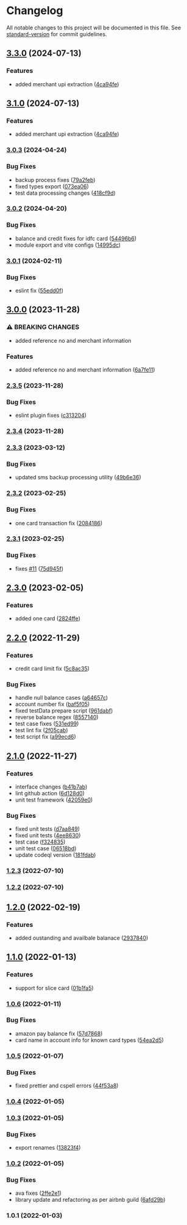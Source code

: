 # Changelog

All notable changes to this project will be documented in this file. See [standard-version](https://github.com/conventional-changelog/standard-version) for commit guidelines.

## [3.3.0](https://github.com/saurabhgupta050890/transaction-sms-parser/compare/v3.0.3...v3.3.0) (2024-07-13)


### Features

* added merchant upi extraction ([4ca94fe](https://github.com/saurabhgupta050890/transaction-sms-parser/commit/4ca94fe378cd51fc780273ce82bb12eb5399ccf7))

## [3.1.0](https://github.com/saurabhgupta050890/transaction-sms-parser/compare/v3.0.3...v3.1.0) (2024-07-13)


### Features

* added merchant upi extraction ([4ca94fe](https://github.com/saurabhgupta050890/transaction-sms-parser/commit/4ca94fe378cd51fc780273ce82bb12eb5399ccf7))

### [3.0.3](https://github.com/saurabhgupta050890/transaction-sms-parser/compare/v3.0.2...v3.0.3) (2024-04-24)


### Bug Fixes

* backup process fixes ([79a2feb](https://github.com/saurabhgupta050890/transaction-sms-parser/commit/79a2feb2b5aa0733cf65615bfd695b358b11bb8c))
* fixed types export ([073ea06](https://github.com/saurabhgupta050890/transaction-sms-parser/commit/073ea06d61dfb1b8b0ecaab1f7209f3b4efe7ae4))
* test data processing changes ([418cf9d](https://github.com/saurabhgupta050890/transaction-sms-parser/commit/418cf9dddb16a45c3d5af6b8ff23408651cc1e79))

### [3.0.2](https://github.com/saurabhgupta050890/transaction-sms-parser/compare/v3.0.1...v3.0.2) (2024-04-20)


### Bug Fixes

* balance and credit fixes for idfc card ([54496b6](https://github.com/saurabhgupta050890/transaction-sms-parser/commit/54496b65211789f9c54afa91c7c5601823db83ca))
* module export and vite configs ([14995dc](https://github.com/saurabhgupta050890/transaction-sms-parser/commit/14995dc94c7d9b248efaa03b8a8f85bb9109604c))

### [3.0.1](https://github.com/saurabhgupta050890/transaction-sms-parser/compare/v3.0.0...v3.0.1) (2024-02-11)


### Bug Fixes

* eslint fix ([55edd0f](https://github.com/saurabhgupta050890/transaction-sms-parser/commit/55edd0f33ddf88f84c65bfa99bf136272f95bb25))

## [3.0.0](https://github.com/saurabhgupta050890/transaction-sms-parser/compare/v2.3.5...v3.0.0) (2023-11-28)


### ⚠ BREAKING CHANGES

* added reference no and merchant information

### Features

* added reference no and merchant information ([6a7fe11](https://github.com/saurabhgupta050890/transaction-sms-parser/commit/6a7fe11fba78f6ad314679878a3044786868fd21))

### [2.3.5](https://github.com/saurabhgupta050890/transaction-sms-parser/compare/v2.3.4...v2.3.5) (2023-11-28)


### Bug Fixes

* eslint plugin fixes ([c313204](https://github.com/saurabhgupta050890/transaction-sms-parser/commit/c313204f7ba2888ccfef4d6c23abf32cc31c6e5e))

### [2.3.4](https://github.com/saurabhgupta050890/transaction-sms-parser/compare/v3.1.0...v2.3.4) (2023-11-28)

### [2.3.3](https://github.com/saurabhgupta050890/transaction-sms-parser/compare/v2.3.2...v2.3.3) (2023-03-12)


### Bug Fixes

* updated sms backup processing utility ([49b6e36](https://github.com/saurabhgupta050890/transaction-sms-parser/commit/49b6e363a52f68a6e303e6df74e2f655ecf58262))

### [2.3.2](https://github.com/saurabhgupta050890/transaction-sms-parser/compare/v2.3.1...v2.3.2) (2023-02-25)


### Bug Fixes

* one card transaction fix ([2084186](https://github.com/saurabhgupta050890/transaction-sms-parser/commit/208418677d622dc46207358c1152cc11b445b349))

### [2.3.1](https://github.com/saurabhgupta050890/transaction-sms-parser/compare/v2.3.0...v2.3.1) (2023-02-25)


### Bug Fixes

* fixes [#11](https://github.com/saurabhgupta050890/transaction-sms-parser/issues/11) ([75d945f](https://github.com/saurabhgupta050890/transaction-sms-parser/commit/75d945fa4d3374294a13da525a8896626479a185))

## [2.3.0](https://github.com/saurabhgupta050890/transaction-sms-parser/compare/v2.2.0...v2.3.0) (2023-02-05)


### Features

* added one card ([2824ffe](https://github.com/saurabhgupta050890/transaction-sms-parser/commit/2824ffe6d074083f3978229e6e2b9fa779503559))

## [2.2.0](https://github.com/saurabhgupta050890/transaction-sms-parser/compare/v2.1.0...v2.2.0) (2022-11-29)


### Features

* credit card limit fix ([5c8ac35](https://github.com/saurabhgupta050890/transaction-sms-parser/commit/5c8ac3582d0373c24b8330865a996c90913635b0))


### Bug Fixes

*  handle null balance cases ([a64657c](https://github.com/saurabhgupta050890/transaction-sms-parser/commit/a64657c85ac4c0a261fa2aff3e28482b6ef29420))
* account number fix ([baf5f05](https://github.com/saurabhgupta050890/transaction-sms-parser/commit/baf5f054cd882540d45b61e92b145d96d4d018b6))
* fixed testData prepare script ([961dabf](https://github.com/saurabhgupta050890/transaction-sms-parser/commit/961dabfa5d291a037084b9eec0e3be03c4a12bf4))
* reverse balance regex ([8557140](https://github.com/saurabhgupta050890/transaction-sms-parser/commit/85571401ea83e32ce0992940ce0e65945c9debdb))
* test case fixes ([531ed99](https://github.com/saurabhgupta050890/transaction-sms-parser/commit/531ed993a443ab835743395d4fd9806401caa499))
* test lint fix ([2f05cab](https://github.com/saurabhgupta050890/transaction-sms-parser/commit/2f05cabd6b675fcfd744ec537c1697bf1465d922))
* test script fix ([a99ecd6](https://github.com/saurabhgupta050890/transaction-sms-parser/commit/a99ecd6a2d10666148e7c11935027e8fedc6a28c))

## [2.1.0](https://github.com/saurabhgupta050890/transaction-sms-parser/compare/v1.2.3...v2.1.0) (2022-11-27)


### Features

* interface changes ([b41b7ab](https://github.com/saurabhgupta050890/transaction-sms-parser/commit/b41b7ab7858bb6ff96201eb053f58ab7e59328cb))
* lint github action ([6d128d0](https://github.com/saurabhgupta050890/transaction-sms-parser/commit/6d128d04fe269c77cfeaebe05d43091f21021d42))
* unit test framework ([42059e0](https://github.com/saurabhgupta050890/transaction-sms-parser/commit/42059e03a54d0d5f541b43aa39353f877068803f))


### Bug Fixes

* fixed unit tests ([d7aa849](https://github.com/saurabhgupta050890/transaction-sms-parser/commit/d7aa8498bab7ef343b3ac5f499f1aefa4d88c4dd))
* fixed unit tests ([4ee8630](https://github.com/saurabhgupta050890/transaction-sms-parser/commit/4ee86301aa020ab68fadd87dc1a030408013459b))
* test case ([f324835](https://github.com/saurabhgupta050890/transaction-sms-parser/commit/f32483573acb3144c899eed08a89d2edfe26083c))
* unit test case ([06518bd](https://github.com/saurabhgupta050890/transaction-sms-parser/commit/06518bd544a3438978f3c775bf08806e95174cc6))
* update codeql version ([181fdab](https://github.com/saurabhgupta050890/transaction-sms-parser/commit/181fdabbf6fc1fc319827222af781fe555c67012))

### [1.2.3](https://github.com/saurabhgupta050890/transaction-sms-parser/compare/v1.2.2...v1.2.3) (2022-07-10)

### [1.2.2](https://github.com/saurabhgupta050890/transaction-sms-parser/compare/v1.2.0...v1.2.2) (2022-07-10)

## [1.2.0](https://github.com/saurabhgupta050890/transaction-sms-parser/compare/v1.1.0...v1.2.0) (2022-02-19)


### Features

* added oustanding and availbale balanace ([2937840](https://github.com/saurabhgupta050890/transaction-sms-parser/commit/2937840ed56608b3de9b326c166e0f65ee678573))

## [1.1.0](https://github.com/saurabhgupta050890/transaction-sms-parser/compare/v1.0.6...v1.1.0) (2022-01-13)


### Features

* support for slice card ([01b1fa5](https://github.com/saurabhgupta050890/transaction-sms-parser/commit/01b1fa51c1d6031e82adf5dcc7c7c6364e234719))

### [1.0.6](https://github.com/saurabhgupta050890/transaction-sms-parser/compare/v1.0.5...v1.0.6) (2022-01-11)


### Bug Fixes

* amazon pay balance fix ([57d7868](https://github.com/saurabhgupta050890/transaction-sms-parser/commit/57d78687009e6d19b57d4c437ad4349328ac8104))
* card name in account info for known card types ([54ea2d5](https://github.com/saurabhgupta050890/transaction-sms-parser/commit/54ea2d50d81f4b4628afa3d05671f15ffb46deca))

### [1.0.5](https://github.com/saurabhgupta050890/transaction-sms-parser/compare/v1.0.4...v1.0.5) (2022-01-07)


### Bug Fixes

* fixed prettier and cspell errors ([44f53a8](https://github.com/saurabhgupta050890/transaction-sms-parser/commit/44f53a8e8688a015531c336d018d6b741846d59f))

### [1.0.4](https://github.com/saurabhgupta050890/transaction-parser/compare/v1.0.3...v1.0.4) (2022-01-05)

### [1.0.3](https://github.com/saurabhgupta050890/transaction-parser/compare/v1.0.2...v1.0.3) (2022-01-05)


### Bug Fixes

* export renames ([13823f4](https://github.com/saurabhgupta050890/transaction-parser/commit/13823f4a497142ef2ccc2961fb93ced5fb6d2ee8))

### [1.0.2](https://github.com/saurabhgupta050890/transaction-parser/compare/v1.0.1...v1.0.2) (2022-01-05)


### Bug Fixes

* ava fixes ([2ffe2e1](https://github.com/saurabhgupta050890/transaction-parser/commit/2ffe2e1128a79c6dc3b779d068268afdfeb8f470))
* library update and refactoring as per airbnb guild ([6afd29b](https://github.com/saurabhgupta050890/transaction-parser/commit/6afd29bdc936e5b5e944dfd8d3ecf563d819adab))

### 1.0.1 (2022-01-03)
